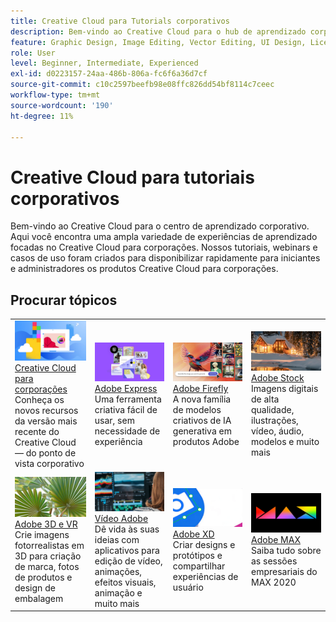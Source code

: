 ```yaml
---
title: Creative Cloud para Tutorials corporativos
description: Bem-vindo ao Creative Cloud para o hub de aprendizado corporativo
feature: Graphic Design, Image Editing, Vector Editing, UI Design, Licensable Assets, Gen AI, Video Editing, 3D
role: User
level: Beginner, Intermediate, Experienced
exl-id: d0223157-24aa-486b-806a-fc6f6a36d7cf
source-git-commit: c10c2597beefb98e08ffc826dd54bf8114c7ceec
workflow-type: tm+mt
source-wordcount: '190'
ht-degree: 11%

---
```


# Creative Cloud para tutoriais corporativos

Bem-vindo ao Creative Cloud para o centro de aprendizado corporativo. Aqui você encontra uma ampla variedade de experiências de aprendizado focadas no Creative Cloud para corporações. Nossos tutoriais, webinars e casos de uso foram criados para disponibilizar rapidamente para iniciantes e administradores os produtos Creative Cloud para corporações.

## Procurar tópicos

<table style="table-layout:fixed">
<tr>
  <td>
    <a href="cce/overview-cce.md">
      <img alt="Creative Cloud para corporações" src="assets/CCecard.png" />
    </a>
    <div>
    <a href="cce/overview-cce.md">Creative Cloud para corporações</a>
    </div>
    Conheça os novos recursos da versão mais recente do Creative Cloud — do ponto de vista corporativo
    <br>
  </td>
  <td>
    <a href="express/overview-express.md">
      <img alt="Adobe Express" src="assets/Expresscard.png" />
    </a>
    <div>
    <a href="express/overview-express.md">Adobe Express</a>
    </div>
    Uma ferramenta criativa fácil de usar, sem necessidade de experiência
    <br>
  </td>
  <td>
    <a href="firefly/overview-firefly.md">
      <img alt="Adobe Firefly" src="assets/Fireflycard.png" />
    </a>
    <div>
    <a href="firefly/overview-firefly.md">Adobe Firefly</a>
    </div>
    A nova família de modelos criativos de IA generativa em produtos Adobe
    <br>
  </td>
  <td>
    <a href="stock/overview-stock.md">
      <img alt="Adobe Stock" src="assets/Stockcard.png" />
    </a>
    <div>
    <a href="stock/overview-stock.md">Adobe Stock</a>
    </div>
    Imagens digitais de alta qualidade, ilustrações, vídeo, áudio, modelos e muito mais
    <br>
  </td>
</tr>
  <td>
    <a href="3di/overview-3di.md">
      <img alt="Adobe 3D e VR" src="assets/3Dcard.png" />
    </a>
    <div>
    <a href="3di/overview-3di.md">Adobe 3D e VR</a>
    </div>
    Crie imagens fotorrealistas em 3D para criação de marca, fotos de produtos e design de embalagem
    <br>
  </td>
  <td>
    <a href="dva/overview-dva.md">
      <img alt="Vídeo Adobe" src="assets/Videocard.png" />
    </a>
    <div>
    <a href="dva/overview-dva.md">Vídeo Adobe</a>
    </div>
    Dê vida às suas ideias com aplicativos para edição de vídeo, animações, efeitos visuais, animação e muito mais
    <br>
  </td>
  <td>
    <a href="xd/overview-xd.md">
      <img alt="Adobe XD" src="assets/XDcard.png" />
    </a>
    <div>
    <a href="xd/overview-xd.md">Adobe XD</a>
    </div>
    Criar designs e protótipos e compartilhar experiências de usuário
    <br>
  </td>
  <td>
    <a href="max/overview-max.md">
      <img alt="Adobe MAX" src="assets/Maxcard.png" />
    </a>
    <div>
    <a href="xd/overview-xd.md">Adobe MAX</a>
    </div>
    Saiba tudo sobre as sessões empresariais do MAX 2020
    <br>
  </td>
</tr>
</table>
